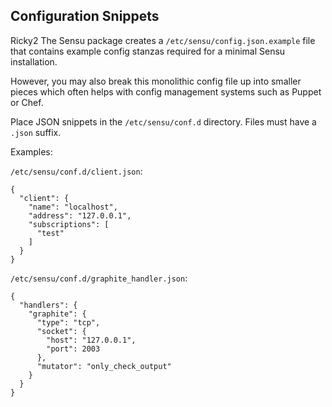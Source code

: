 Configuration Snippets
----------------------
Ricky2
The Sensu package creates a `/etc/sensu/config.json.example` file that
contains example config stanzas required for a minimal Sensu installation.

However, you may also break this monolithic config file up into smaller
pieces which often helps with config management systems such as Puppet or Chef.

Place JSON snippets in the `/etc/sensu/conf.d` directory. Files must have
a `.json` suffix.

Examples:

`/etc/sensu/conf.d/client.json`:

    {
      "client": {
        "name": "localhost",
        "address": "127.0.0.1",
        "subscriptions": [
          "test"
        ]
      }
    }

`/etc/sensu/conf.d/graphite_handler.json`:

    {
      "handlers": {
        "graphite": {
          "type": "tcp",
          "socket": {
            "host": "127.0.0.1",
            "port": 2003
          },
          "mutator": "only_check_output"
        }
      }
    }
